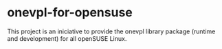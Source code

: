 # onevpl-for-opensuse
This project is an iniciative to provide the onevpl library package (runtime and development) for all openSUSE Linux.
